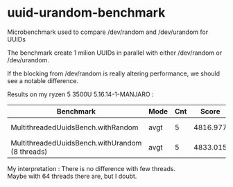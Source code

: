 # uuid-urandom-benchmark

Microbenchmark used to compare /dev/random and /dev/urandom for UUIDs

The benchmark create 1 milion UUIDs in parallel with either /dev/random or /dev/urandom.

If the blocking from /dev/random is really altering performance, we should see a notable difference.

Results on my ryzen 5 3500U 5.16.14-1-MANJARO :

| Benchmark                                       | Mode | Cnt | Score    | Error    | Units |
|-------------------------------------------------|------|-----|----------|----------|-------|
| MultithreadedUuidsBench.withRandom              | avgt | 5   | 4816.977 | ± 64.741 | ms/op |
| MultithreadedUuidsBench.withUrandom (8 threads) | avgt | 5   | 4833.015 | ± 49.046 | ms/op |

My interpretation : There is no difference with few threads.  
Maybe with 64 threads there are, but I doubt.
